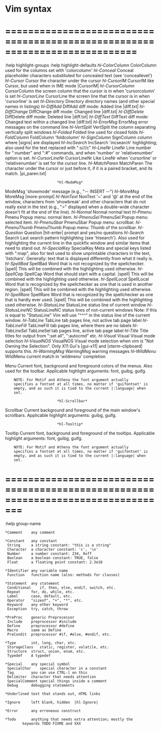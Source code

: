 # Vim syntax

===========================================================================
===========================================================================
:help highlight-groups
:help highlight-defaults
							*hl-ColorColumn*
ColorColumn	used for the columns set with 'colorcolumn'
							*hl-Conceal*
Conceal		placeholder characters substituted for concealed
		text (see 'conceallevel')
							*hl-Cursor*
Cursor		the character under the cursor
							*hl-CursorIM*
CursorIM	like Cursor, but used when in IME mode |CursorIM|
							*hl-CursorColumn*
CursorColumn	the screen column that the cursor is in when 'cursorcolumn' is
		set
							*hl-CursorLine*
CursorLine	the screen line that the cursor is in when 'cursorline' is
		set
							*hl-Directory*
Directory	directory names (and other special names in listings)
							*hl-DiffAdd*
DiffAdd		diff mode: Added line |diff.txt|
							*hl-DiffChange*
DiffChange	diff mode: Changed line |diff.txt|
							*hl-DiffDelete*
DiffDelete	diff mode: Deleted line |diff.txt|
							*hl-DiffText*
DiffText	diff mode: Changed text within a changed line |diff.txt|
							*hl-ErrorMsg*
ErrorMsg	error messages on the command line
							*hl-VertSplit*
VertSplit	the column separating vertically split windows
							*hl-Folded*
Folded		line used for closed folds
							*hl-FoldColumn*
FoldColumn	'foldcolumn'
							*hl-SignColumn*
SignColumn	column where |signs| are displayed
							*hl-IncSearch*
IncSearch	'incsearch' highlighting; also used for the text replaced with
		":s///c"
							*hl-LineNr*
LineNr		Line number for ":number" and ":#" commands, and when 'number'
		or 'relativenumber' option is set.
							*hl-CursorLineNr*
CursorLineNr	Like LineNr when 'cursorline' or 'relativenumber' is set for
		the cursor line.
							*hl-MatchParen*
MatchParen	The character under the cursor or just before it, if it
		is a paired bracket, and its match. |pi_paren.txt|

							*hl-ModeMsg*
ModeMsg		'showmode' message (e.g., "-- INSERT --")
							*hl-MoreMsg*
MoreMsg		|more-prompt|
							*hl-NonText*
NonText		'~' and '@' at the end of the window, characters from
		'showbreak' and other characters that do not really exist in
		the text (e.g., ">" displayed when a double-wide character
		doesn't fit at the end of the line).
							*hl-Normal*
Normal		normal text
							*hl-Pmenu*
Pmenu		Popup menu: normal item.
							*hl-PmenuSel*
PmenuSel	Popup menu: selected item.
							*hl-PmenuSbar*
PmenuSbar	Popup menu: scrollbar.
							*hl-PmenuThumb*
PmenuThumb	Popup menu: Thumb of the scrollbar.
							*hl-Question*
Question	|hit-enter| prompt and yes/no questions
							*hl-Search*
Search		Last search pattern highlighting (see 'hlsearch').
		Also used for highlighting the current line in the quickfix
		window and similar items that need to stand out.
							*hl-SpecialKey*
SpecialKey	Meta and special keys listed with ":map", also for text used
		to show unprintable characters in the text, 'listchars'.
		Generally: text that is displayed differently from what it
		really is.
							*hl-SpellBad*
SpellBad	Word that is not recognized by the spellchecker. |spell|
		This will be combined with the highlighting used otherwise.
							*hl-SpellCap*
SpellCap	Word that should start with a capital. |spell|
		This will be combined with the highlighting used otherwise.
							*hl-SpellLocal*
SpellLocal	Word that is recognized by the spellchecker as one that is
		used in another region. |spell|
		This will be combined with the highlighting used otherwise.
							*hl-SpellRare*
SpellRare	Word that is recognized by the spellchecker as one that is
		hardly ever used. |spell|
		This will be combined with the highlighting used otherwise.
							*hl-StatusLine*
StatusLine	status line of current window
							*hl-StatusLineNC*
StatusLineNC	status lines of not-current windows
		Note: if this is equal to "StatusLine" Vim will use "^^^" in
		the status line of the current window.
							*hl-TabLine*
TabLine		tab pages line, not active tab page label
							*hl-TabLineFill*
TabLineFill	tab pages line, where there are no labels
							*hl-TabLineSel*
TabLineSel	tab pages line, active tab page label
							*hl-Title*
Title		titles for output from ":set all", ":autocmd" etc.
							*hl-Visual*
Visual		Visual mode selection
							*hl-VisualNOS*
VisualNOS	Visual mode selection when vim is "Not Owning the Selection".
		Only X11 Gui's |gui-x11| and |xterm-clipboard| supports this.
							*hl-WarningMsg*
WarningMsg	warning messages
							*hl-WildMenu*
WildMenu	current match in 'wildmenu' completion


Menu		Current font, background and foreground colors of the menus.
		Also used for the toolbar.
		Applicable highlight arguments: font, guibg, guifg.

		NOTE: For Motif and Athena the font argument actually
		specifies a fontset at all times, no matter if 'guifontset' is
		empty, and as such it is tied to the current |:language| when
		set.

							*hl-Scrollbar*
Scrollbar	Current background and foreground of the main window's
		scrollbars.
		Applicable highlight arguments: guibg, guifg.

							*hl-Tooltip*
Tooltip		Current font, background and foreground of the tooltips.
		Applicable highlight arguments: font, guibg, guifg.

		NOTE: For Motif and Athena the font argument actually
		specifies a fontset at all times, no matter if 'guifontset' is
		empty, and as such it is tied to the current |:language| when
		set.

=================================================================================
=================================================================================
:help group-name

	*Comment	any comment

	*Constant	any constant
	 String		a string constant: "this is a string"
	 Character	a character constant: 'c', '\n'
	 Number		a number constant: 234, 0xff
	 Boolean	a boolean constant: TRUE, false
	 Float		a floating point constant: 2.3e10

	*Identifier	any variable name
	 Function	function name (also: methods for classes)

	*Statement	any statement
	 Conditional	if, then, else, endif, switch, etc.
	 Repeat		for, do, while, etc.
	 Label		case, default, etc.
	 Operator	"sizeof", "+", "*", etc.
	 Keyword	any other keyword
	 Exception	try, catch, throw

	*PreProc	generic Preprocessor
	 Include	preprocessor #include
	 Define		preprocessor #define
	 Macro		same as Define
	 PreCondit	preprocessor #if, #else, #endif, etc.

	*Type		int, long, char, etc.
	 StorageClass	static, register, volatile, etc.
	 Structure	struct, union, enum, etc.
	 Typedef	A typedef

	*Special	any special symbol
	 SpecialChar	special character in a constant
	 Tag		you can use CTRL-] on this
	 Delimiter	character that needs attention
	 SpecialComment	special things inside a comment
	 Debug		debugging statements

	*Underlined	text that stands out, HTML links

	*Ignore		left blank, hidden  |hl-Ignore|

	*Error		any erroneous construct

	*Todo		anything that needs extra attention; mostly the
			keywords TODO FIXME and XXX


